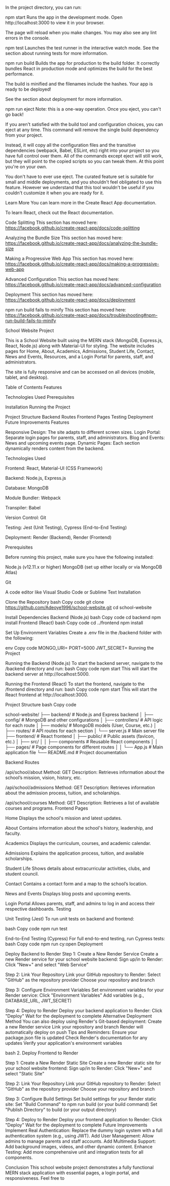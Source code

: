 In the project directory, you can run:

npm start
Runs the app in the development mode.
Open http://localhost:3000 to view it in your browser.

The page will reload when you make changes.
You may also see any lint errors in the console.

npm test
Launches the test runner in the interactive watch mode.
See the section about running tests for more information.

npm run build
Builds the app for production to the build folder.
It correctly bundles React in production mode and optimizes the build for the best performance.

The build is minified and the filenames include the hashes.
Your app is ready to be deployed!

See the section about deployment for more information.

npm run eject
Note: this is a one-way operation. Once you eject, you can't go back!

If you aren't satisfied with the build tool and configuration choices, you can eject at any time. This command will remove the single build dependency from your project.

Instead, it will copy all the configuration files and the transitive dependencies (webpack, Babel, ESLint, etc) right into your project so you have full control over them. All of the commands except eject will still work, but they will point to the copied scripts so you can tweak them. At this point you're on your own.

You don't have to ever use eject. The curated feature set is suitable for small and middle deployments, and you shouldn't feel obligated to use this feature. However we understand that this tool wouldn't be useful if you couldn't customize it when you are ready for it.

Learn More
You can learn more in the Create React App documentation.

To learn React, check out the React documentation.

Code Splitting
This section has moved here: https://facebook.github.io/create-react-app/docs/code-splitting

Analyzing the Bundle Size
This section has moved here: https://facebook.github.io/create-react-app/docs/analyzing-the-bundle-size

Making a Progressive Web App
This section has moved here: https://facebook.github.io/create-react-app/docs/making-a-progressive-web-app

Advanced Configuration
This section has moved here: https://facebook.github.io/create-react-app/docs/advanced-configuration

Deployment
This section has moved here: https://facebook.github.io/create-react-app/docs/deployment

npm run build fails to minify
This section has moved here: https://facebook.github.io/create-react-app/docs/troubleshooting#npm-run-build-fails-to-minify

School Website Project

This is a School Website built using the MERN stack (MongoDB, Express.js, React, Node.js) along with Material-UI for styling. The website includes pages for Home, About, Academics, Admissions, Student Life, Contact, News and Events, Resources, and a Login Portal for parents, staff, and administrators.

The site is fully responsive and can be accessed on all devices (mobile, tablet, and desktop).

Table of Contents Features

Technologies Used Prerequisites

Installation Running the Project

Project Structure Backend Routes Frontend Pages Testing Deployment Future Improvements Features

Responsive Design: The site adapts to different screen sizes. Login Portal: Separate login pages for parents, staff, and administrators. Blog and Events: News and upcoming events page. Dynamic Pages: Each section dynamically renders content from the backend.

Technologies Used

Frontend: React, Material-UI (CSS Framework)

Backend: Node.js, Express.js

Database: MongoDB

Module Bundler: Webpack

Transpiler: Babel

Version Control: Git

Testing: Jest (Unit Testing), Cypress (End-to-End Testing)

Deployment: Render (Backend), Render (Frontend)

Prerequisites

Before running this project, make sure you have the following installed:

Node.js (v12.11.x or higher) MongoDB (set up either locally or via MongoDB Atlas)

Git

A code editor like Visual Studio Code or Sublime Text Installation

Clone the Repository bash Copy code git clone https://github.com/Adeoye1996/school-website.git cd school-website

Install Dependencies Backend (Node.js) bash Copy code cd backend npm install Frontend (React) bash Copy code cd ../frontend npm install

Set Up Environment Variables Create a .env file in the /backend folder with the following:

env Copy code MONGO_URI= PORT=5000 JWT_SECRET= Running the Project

Running the Backend (Node.js) To start the backend server, navigate to the /backend directory and run:
bash Copy code npm start This will start the backend server at http://localhost:5000.

Running the Frontend (React) To start the frontend, navigate to the /frontend directory and run:
bash Copy code npm start This will start the React frontend at http://localhost:3000.

Project Structure bash Copy code

school-website/ ├── backend/ # Node.js and Express backend │ ├── config/ # MongoDB and other configurations │ ├── controllers/ # API logic for each route │ ├── models/ # MongoDB models (User, Course, etc.) │ ├── routes/ # API routes for each section │ └── server.js # Main server file ├── frontend/ # React frontend │ ├── public/ # Public assets (favicon, etc.) │ ├── src/ │ │ ├── components # Reusable React components │ │ ├── pages/ # Page components for different routes │ │ └── App.js # Main application file └── README.md # Project documentation

Backend Routes

/api/school/about Method: GET Description: Retrieves information about the school’s mission, vision, history, etc.

/api/school/admissions Method: GET Description: Retrieves information about the admission process, tuition, and scholarships.

/api/school/courses Method: GET Description: Retrieves a list of available courses and programs. Frontend Pages

Home Displays the school's mission and latest updates.

About Contains information about the school's history, leadership, and faculty.

Academics Displays the curriculum, courses, and academic calendar.

Admissions Explains the application process, tuition, and available scholarships.

Student Life Shows details about extracurricular activities, clubs, and student council.

Contact Contains a contact form and a map to the school’s location.

News and Events Displays blog posts and upcoming events.

Login Portal Allows parents, staff, and admins to log in and access their respective dashboards. Testing

Unit Testing (Jest) To run unit tests on backend and frontend:

bash Copy code npm run test

End-to-End Testing (Cypress) For full end-to-end testing, run Cypress tests:
bash Copy code npm run cy:open Deployment

Deploy Backend to Render
Step 1: Create a New Render Service Create a new Render service for your school website backend: Sign up/in to Render: Click "New+" and select "Web Service"

Step 2: Link Your Repository Link your GitHub repository to Render: Select "GitHub" as the repository provider Choose your repository and branch

Step 3: Configure Environment Variables Set environment variables for your Render service: Click "Environment Variables" Add variables (e.g., DATABASE_URL, JWT_SECRET)

Step 4: Deploy to Render Deploy your backend application to Render: Click "Deploy" Wait for the deployment to complete Alternative Deployment Method You can also deploy using Render's Git-based deployment: Create a new Render service Link your repository and branch Render will automatically deploy on push Tips and Reminders: Ensure your package.json file is updated Check Render's documentation for any updates Verify your application's environment variables

bash 2. Deploy Frontend to Render

Step 1: Create a New Render Static Site Create a new Render static site for your school website frontend: Sign up/in to Render: Click "New+" and select "Static Site"

Step 2: Link Your Repository Link your GitHub repository to Render: Select "GitHub" as the repository provider Choose your repository and branch

Step 3: Configure Build Settings Set build settings for your Render static site: Set "Build Command" to npm run build (or your build command) Set "Publish Directory" to build (or your output directory)

Step 4: Deploy to Render Deploy your frontend application to Render: Click "Deploy" Wait for the deployment to complete Future Improvements Implement Real Authentication: Replace the dummy login system with a full authentication system (e.g., using JWT). Add User Management: Allow admins to manage parents and staff accounts. Add Multimedia Support: Add background images, videos, and other dynamic content. Enhance Testing: Add more comprehensive unit and integration tests for all components.

Conclusion This school website project demonstrates a fully functional MERN stack application with essential pages, a login portal, and responsiveness. Feel free to 
